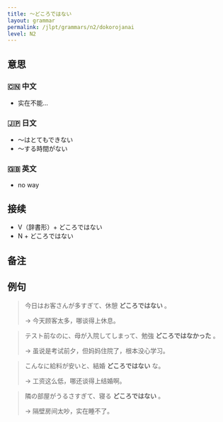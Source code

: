 ```yaml
---
title: 〜どころではない
layout: grammar
permalink: /jlpt/grammars/n2/dokorojanai
level: N2
---
```


## 意思

### 🇨🇳 中文

- 实在不能...

### 🇯🇵 日文

- ～はとてもできない
- ～する時間がない

### 🇬🇧 英文

- no way

## 接续

- V（辞書形）+ どころではない
- N + どころではない

## 备注


## 例句

> 今日はお客さんが多すぎて、休憩 **どころではない** 。
>
> → 今天顾客太多，哪谈得上休息。

> テスト前なのに、母が入院してしまって、勉強 **どころではなかった** 。
>
> → 虽说是考试前夕，但妈妈住院了，根本没心学习。

> こんなに給料が安いと、結婚 **どころではない** な。
>
> → 工资这么低，哪还谈得上结婚啊。

> 隣の部屋がうるさすぎて、寝る **どころではない** 。
>
> → 隔壁房间太吵，实在睡不了。


